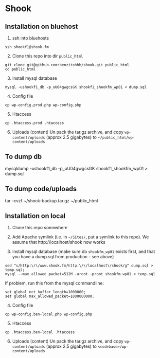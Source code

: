 # Shook


## Installation on bluehost

1) ssh into bluehosts
```
ssh shookf1@shook.fm
```

2) Clone this repo into dir `public_html`
```
git clone git@github.com:benzitohhh/shook.git public_html
cd public_html
```

3) Install mysql database
```
mysql -ushookf1_db -p_uU04gwgcsGK shookf1_shookfm_wp01 < dump.sql
```

4) Config file
```
cp wp-config.prod.php wp-config.php
```

5) Htaccess
```
cp .htaccess.prod .htaccess
```

6) Uploads (content)
Un pack the tar.gz archive, and copy `wp-content/uploads` (approx 2.5 gigabytes) to `~/public_html/wp-content/uploads`


## To dump db
mysqldump -ushookf1_db -p_uU04gwgcsGK shookf1_shookfm_wp01 > dump.sql

## To dump code/uploads
tar -cvzf ~/shook-backup.tar.gz ~/public_html


## Installation on local

1) Clone this repo somewhere

2) Add Apache symlink (i.e. in `~/Sites/`, put a symlink to this repo). We assume that
http://localhost/shook now works

3) Install mysql database (make sure db `shookfm_wp01` exists first, and that you have a dump.sql from production - see above)
```
sed "s/http:\/\/www.shook.fm/http:\/\/localhost\/shook/g" dump.sql > temp.sql;
mysql --max_allowed_packet=512M -uroot -proot shookfm_wp01 < temp.sql
```
If problem, run this from the mysql commandline:
```
set global net_buffer_length=1000000; 
set global max_allowed_packet=1000000000;
```

4) Config file
```
cp wp-config.ben-local.php wp-config.php
```

5) Htaccess
```
cp .htaccess.ben-local .htaccess
```

6) Uploads (content)
Un pack the tar.gz archive, and copy `wp-content/uploads` (approx 2.5 gigabytes) to `<codebase>/wp-content/uploads`







